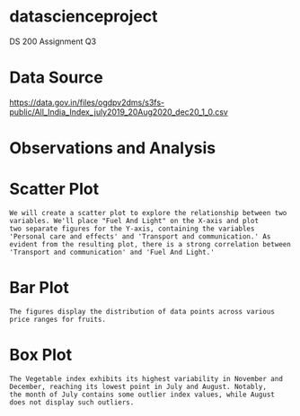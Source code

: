# datascienceproject
DS 200 Assignment Q3


# Data Source
https://data.gov.in/files/ogdpv2dms/s3fs-public/All_India_Index_july2019_20Aug2020_dec20_1_0.csv

# Observations and Analysis
  # Scatter Plot
    We will create a scatter plot to explore the relationship between two variables. We'll place "Fuel And Light" on the X-axis and plot        two separate figures for the Y-axis, containing the variables 'Personal care and effects' and 'Transport and communication.' As             evident from the resulting plot, there is a strong correlation between 'Transport and communication' and 'Fuel And Light.'

  # Bar Plot
    The figures display the distribution of data points across various price ranges for fruits.

  # Box Plot
    The Vegetable index exhibits its highest variability in November and December, reaching its lowest point in July and August. Notably,       the month of July contains some outlier index values, while August does not display such outliers.
